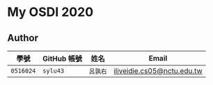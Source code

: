 # My OSDI 2020

## Author

| 學號 | GitHub 帳號 | 姓名 | Email |
| --- | ----------- | --- | --- |
|`0516024`| `sylu43` | `呂孰右` | iliveidie.cs05@nctu.edu.tw |
